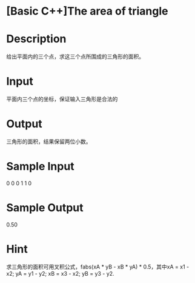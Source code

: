 # [Basic C++]The area of triangle

# Description
给出平面内的三个点，求这三个点所围成的三角形的面积。

# Input
平面内三个点的坐标，保证输入三角形是合法的

# Output
三角形的面积，结果保留两位小数。
 
# Sample Input
0 0
0 1
1 0

# Sample Output
0.50

# Hint
求三角形的面积可用叉积公式，fabs(xA * yB - xB * yA) * 0.5，其中xA = x1 - x2; yA = y1 - y2; xB = x3 - x2; yB = y3 - y2.


